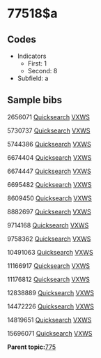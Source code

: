 # 77518$a

## Codes

-   Indicators
    -   First: 1
    -   Second: 8
-   Subfield: a

## Sample bibs

2656071 [Quicksearch](https://search.library.yale.edu/catalog/2656071) [VXWS](http://prodorbis.library.yale.edu:7014/vxws/GetHoldingsService?bibId=2656071)

5730737 [Quicksearch](https://search.library.yale.edu/catalog/5730737) [VXWS](http://prodorbis.library.yale.edu:7014/vxws/GetHoldingsService?bibId=5730737)

5744386 [Quicksearch](https://search.library.yale.edu/catalog/5744386) [VXWS](http://prodorbis.library.yale.edu:7014/vxws/GetHoldingsService?bibId=5744386)

6674404 [Quicksearch](https://search.library.yale.edu/catalog/6674404) [VXWS](http://prodorbis.library.yale.edu:7014/vxws/GetHoldingsService?bibId=6674404)

6674447 [Quicksearch](https://search.library.yale.edu/catalog/6674447) [VXWS](http://prodorbis.library.yale.edu:7014/vxws/GetHoldingsService?bibId=6674447)

6695482 [Quicksearch](https://search.library.yale.edu/catalog/6695482) [VXWS](http://prodorbis.library.yale.edu:7014/vxws/GetHoldingsService?bibId=6695482)

8609450 [Quicksearch](https://search.library.yale.edu/catalog/8609450) [VXWS](http://prodorbis.library.yale.edu:7014/vxws/GetHoldingsService?bibId=8609450)

8882697 [Quicksearch](https://search.library.yale.edu/catalog/8882697) [VXWS](http://prodorbis.library.yale.edu:7014/vxws/GetHoldingsService?bibId=8882697)

9714168 [Quicksearch](https://search.library.yale.edu/catalog/9714168) [VXWS](http://prodorbis.library.yale.edu:7014/vxws/GetHoldingsService?bibId=9714168)

9758362 [Quicksearch](https://search.library.yale.edu/catalog/9758362) [VXWS](http://prodorbis.library.yale.edu:7014/vxws/GetHoldingsService?bibId=9758362)

10491063 [Quicksearch](https://search.library.yale.edu/catalog/10491063) [VXWS](http://prodorbis.library.yale.edu:7014/vxws/GetHoldingsService?bibId=10491063)

11166917 [Quicksearch](https://search.library.yale.edu/catalog/11166917) [VXWS](http://prodorbis.library.yale.edu:7014/vxws/GetHoldingsService?bibId=11166917)

11176812 [Quicksearch](https://search.library.yale.edu/catalog/11176812) [VXWS](http://prodorbis.library.yale.edu:7014/vxws/GetHoldingsService?bibId=11176812)

12838889 [Quicksearch](https://search.library.yale.edu/catalog/12838889) [VXWS](http://prodorbis.library.yale.edu:7014/vxws/GetHoldingsService?bibId=12838889)

14472226 [Quicksearch](https://search.library.yale.edu/catalog/14472226) [VXWS](http://prodorbis.library.yale.edu:7014/vxws/GetHoldingsService?bibId=14472226)

14819651 [Quicksearch](https://search.library.yale.edu/catalog/14819651) [VXWS](http://prodorbis.library.yale.edu:7014/vxws/GetHoldingsService?bibId=14819651)

15696071 [Quicksearch](https://search.library.yale.edu/catalog/15696071) [VXWS](http://prodorbis.library.yale.edu:7014/vxws/GetHoldingsService?bibId=15696071)

**Parent topic:**[775](../../tags/775/775.md)

